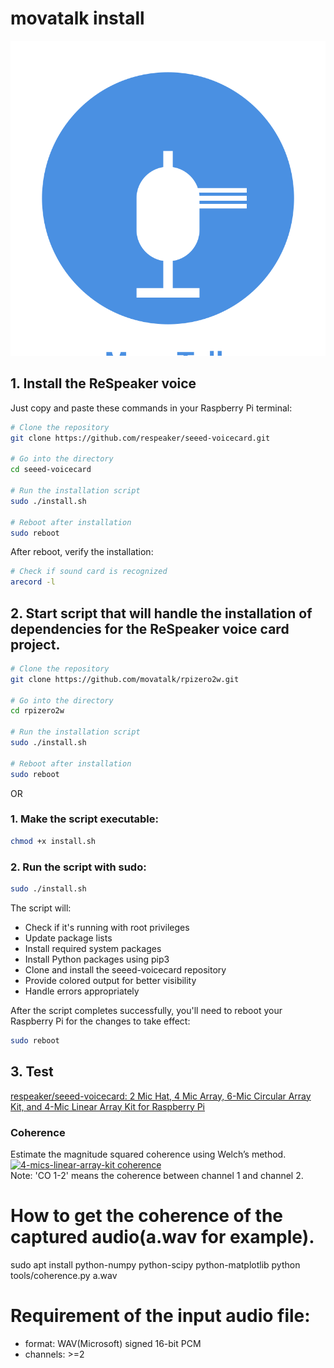 # movatalk install

![movatalk.svg](movatalk.svg)



## 1. Install the ReSpeaker voice 

Just copy and paste these commands in your Raspberry Pi terminal:

```bash
# Clone the repository
git clone https://github.com/respeaker/seeed-voicecard.git

# Go into the directory
cd seeed-voicecard

# Run the installation script
sudo ./install.sh

# Reboot after installation
sudo reboot
```


After reboot, verify the installation:
```bash
# Check if sound card is recognized
arecord -l
```


## 2. Start script that will handle the installation of dependencies for the ReSpeaker voice card project. 


```bash
# Clone the repository
git clone https://github.com/movatalk/rpizero2w.git

# Go into the directory
cd rpizero2w

# Run the installation script
sudo ./install.sh

# Reboot after installation
sudo reboot
```



OR


### 1. Make the script executable:
```bash
chmod +x install.sh
```

### 2. Run the script with sudo:
```bash
sudo ./install.sh
```

The script will:
- Check if it's running with root privileges
- Update package lists
- Install required system packages
- Install Python packages using pip3
- Clone and install the seeed-voicecard repository
- Provide colored output for better visibility
- Handle errors appropriately

After the script completes successfully, you'll need to reboot your Raspberry Pi for the changes to take effect:
```bash
sudo reboot
```


## 3. Test

[respeaker/seeed-voicecard: 2 Mic Hat, 4 Mic Array, 6-Mic Circular Array Kit, and 4-Mic Linear Array Kit for Raspberry Pi](https://github.com/respeaker/seeed-voicecard)

### Coherence
Estimate the magnitude squared coherence using Welch’s method. [![4-mics-linear-array-kit coherence](https://user-images.githubusercontent.com/3901856/37277486-beb1dd96-261f-11e8-898b-84405bfc7cea.png)](https://user-images.githubusercontent.com/3901856/37277486-beb1dd96-261f-11e8-898b-84405bfc7cea.png)  
Note: 'CO 1-2' means the coherence between channel 1 and channel 2.

# How to get the coherence of the captured audio(a.wav for example).
sudo apt install python-numpy python-scipy python-matplotlib
python tools/coherence.py a.wav

# Requirement of the input audio file:
- format: WAV(Microsoft) signed 16-bit PCM
- channels: >=2
